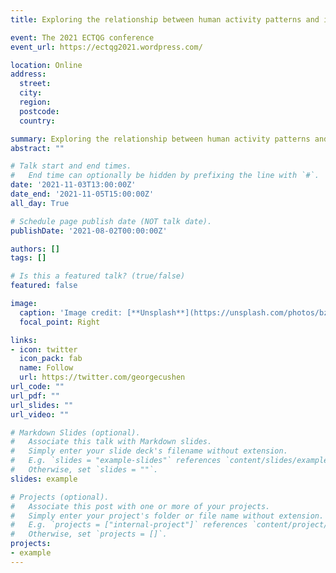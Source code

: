 ```yaml
---
title: Exploring the relationship between human activity patterns and income status: Evidence from transit users in Shenzhen

event: The 2021 ECTQG conference
event_url: https://ectqg2021.wordpress.com/

location: Online
address:
  street: 
  city: 
  region: 
  postcode: 
  country: 

summary: Exploring the relationship between human activity patterns and income status: Evidence from transit users in Shenzhen
abstract: ""

# Talk start and end times.
#   End time can optionally be hidden by prefixing the line with `#`.
date: '2021-11-03T13:00:00Z'
date_end: '2021-11-05T15:00:00Z'
all_day: True

# Schedule page publish date (NOT talk date).
publishDate: '2021-08-02T00:00:00Z'

authors: []
tags: []

# Is this a featured talk? (true/false)
featured: false

image:
  caption: 'Image credit: [**Unsplash**](https://unsplash.com/photos/bzdhc5b3Bxs)'
  focal_point: Right

links:
- icon: twitter
  icon_pack: fab
  name: Follow
  url: https://twitter.com/georgecushen
url_code: ""
url_pdf: ""
url_slides: ""
url_video: ""

# Markdown Slides (optional).
#   Associate this talk with Markdown slides.
#   Simply enter your slide deck's filename without extension.
#   E.g. `slides = "example-slides"` references `content/slides/example-slides.md`.
#   Otherwise, set `slides = ""`.
slides: example

# Projects (optional).
#   Associate this post with one or more of your projects.
#   Simply enter your project's folder or file name without extension.
#   E.g. `projects = ["internal-project"]` references `content/project/deep-learning/index.md`.
#   Otherwise, set `projects = []`.
projects:
- example
---
```


